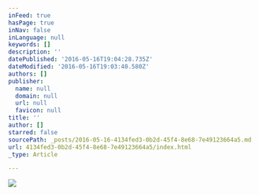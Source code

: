 ```yaml
---
inFeed: true
hasPage: true
inNav: false
inLanguage: null
keywords: []
description: ''
datePublished: '2016-05-16T19:04:28.735Z'
dateModified: '2016-05-16T19:03:40.580Z'
authors: []
publisher:
  name: null
  domain: null
  url: null
  favicon: null
title: ''
author: []
starred: false
sourcePath: _posts/2016-05-16-4134fed3-0b2d-45f4-8e68-7e49123664a5.md
url: 4134fed3-0b2d-45f4-8e68-7e49123664a5/index.html
_type: Article

---
```

![](https://the-grid-user-content.s3-us-west-2.amazonaws.com/68bdfd09-a23c-43b8-a53c-737ec4b34b3c.jpg)